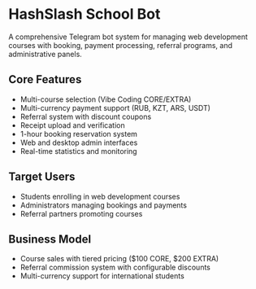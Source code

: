 # HashSlash School Bot

A comprehensive Telegram bot system for managing web development courses with booking, payment processing, referral programs, and administrative panels.

## Core Features
- Multi-course selection (Vibe Coding CORE/EXTRA)
- Multi-currency payment support (RUB, KZT, ARS, USDT)
- Referral system with discount coupons
- Receipt upload and verification
- 1-hour booking reservation system
- Web and desktop admin interfaces
- Real-time statistics and monitoring

## Target Users
- Students enrolling in web development courses
- Administrators managing bookings and payments
- Referral partners promoting courses

## Business Model
- Course sales with tiered pricing ($100 CORE, $200 EXTRA)
- Referral commission system with configurable discounts
- Multi-currency support for international students